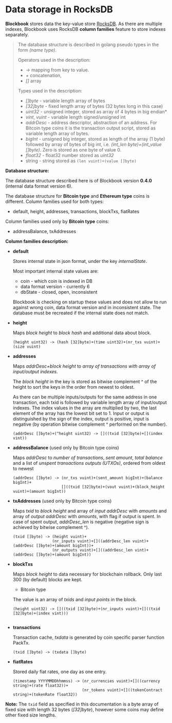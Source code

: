 # Data storage in RocksDB

**Blockbook** stores data the key-value store [RocksDB](https://github.com/facebook/rocksdb/wiki). As there are multiple indexes, Blockbook uses RocksDB **column families** feature to store indexes separately.

> The database structure is described in golang pseudo types in the form _(name type)_.
>
> Operators used in the description:
>
> - _->_ mapping from key to value.
> - _\+_ concatenation,
> - _[]_ array
>
> Types used in the description:
>
> - _[]byte_ - variable length array of bytes
> - _[32]byte_ - fixed length array of bytes (32 bytes long in this case)
> - _uint32_ - unsigned integer, stored as array of 4 bytes in big endian\*
> - _vint_, _vuint_ - variable length signed/unsigned int
> - _addrDesc_ - address descriptor, abstraction of an address.
>   For Bitcoin type coins it is the transaction output script, stored as variable length array of bytes.
> - _bigInt_ - unsigned big integer, stored as length of the array (1 byte) followed by array of bytes of big int, i.e. _(int_len byte)+(int_value []byte)_. Zero is stored as one byte of value 0.
> - _float32_ - float32 number stored as _uint32_
> - string - string stored as `(len vuint)+(value []byte)`

**Database structure:**

The database structure described here is of Blockbook version **0.4.0** (internal data format version 6).

The database structure for **Bitcoin type** and **Ethereum type** coins is different. Column families used for both types:

- default, height, addresses, transactions, blockTxs, fiatRates

Column families used only by **Bitcoin type** coins:

- addressBalance, txAddresses

**Column families description:**

- **default**

  Stores internal state in json format, under the key _internalState_.

  Most important internal state values are:

  - coin - which coin is indexed in DB
  - data format version - currently 6
  - dbState - closed, open, inconsistent

  Blockbook is checking on startup these values and does not allow to run against wrong coin, data format version and in inconsistent state. The database must be recreated if the internal state does not match.

- **height**

  Maps _block height_ to _block hash_ and additional data about block.

  ```
  (height uint32) -> (hash [32]byte)+(time uint32)+(nr_txs vuint)+(size vuint)
  ```

- **addresses**

  Maps _addrDesc+block height_ to _array of transactions with array of input/output indexes_.

  The _block height_ in the key is stored as bitwise complement ^ of the height to sort the keys in the order from newest to oldest.

  As there can be multiple inputs/outputs for the same address in one transaction, each txid is followed by variable length array of input/output indexes.
  The index values in the array are multiplied by two, the last element of the array has the lowest bit set to 1.
  Input or output is distinguished by the sign of the index, output is positive, input is negative (by operation bitwise complement ^ performed on the number).

  ```
  (addrDesc []byte)+(^height uint32) -> []((txid [32]byte)+[](index vint))
  ```

- **addressBalance** (used only by Bitcoin type coins)

  Maps _addrDesc_ to _number of transactions_, _sent amount_, _total balance_ and a list of _unspent transactions outputs (UTXOs)_, ordered from oldest to newest

  ```
  (addrDesc []byte) -> (nr_txs vuint)+(sent_amount bigInt)+(balance bigInt)+
                       []((txid [32]byte)+(vout vuint)+(block_height vuint)+(amount bigInt))
  ```

- **txAddresses** (used only by Bitcoin type coins)

  Maps _txid_ to _block height_ and array of _input addrDesc_ with _amounts_ and array of _output addrDesc_ with _amounts_, with flag if output is spent. In case of spent output, _addrDesc_len_ is negative (negative sign is achieved by bitwise complement ^).

  ```
  (txid []byte) -> (height vuint)+
                   (nr_inputs vuint)+[]((addrDesc_len vuint)+(addrDesc []byte)+(amount bigInt))+
                   (nr_outputs vuint)+[]((addrDesc_len vint)+(addrDesc []byte)+(amount bigInt))
  ```

- **blockTxs**

  Maps _block height_ to data necessary for blockchain rollback. Only last 300 (by default) blocks are kept.

  - Bitcoin type

  The value is an array of _txids_ and _input points_ in the block.

  ```
  (height uint32) -> []((txid [32]byte)+(nr_inputs vuint)+[]((txid [32]byte)+(index vint)))
  ```

  ```

- **transactions**

  Transaction cache, _txdata_ is generated by coin specific parser function PackTx.

  ```
  (txid []byte) -> (txdata []byte)
  ```

- **fiatRates**

  Stored daily fiat rates, one day as one entry.

  ```
  (timestamp YYYYMMDDhhmmss) -> (nr_currencies vuint)+[]((currency string)+(rate float32))+
                                (nr_tokens vuint)+[]((tokenContract string)+(tokenRate float32))
  ```

**Note:**
The `txid` field as specified in this documentation is a byte array of fixed size with length 32 bytes (_[32]byte_), however some coins may define other fixed size lengths.
